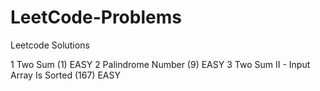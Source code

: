 # LeetCode-Problems
Leetcode Solutions

1 Two Sum (1) EASY
2 Palindrome Number (9) EASY
3 Two Sum II - Input Array Is Sorted (167) EASY

